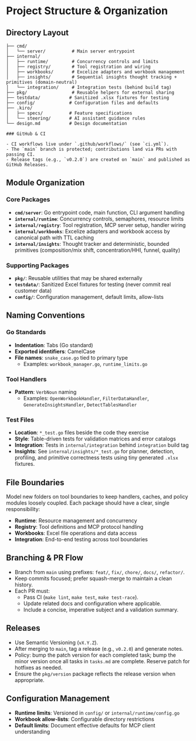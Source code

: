 # Project Structure & Organization

## Directory Layout

```
├── cmd/
│   └── server/          # Main server entrypoint
├── internal/
│   ├── runtime/         # Concurrency controls and limits
│   ├── registry/        # Tool registration and wiring
│   ├── workbooks/       # Excelize adapters and workbook management
│   ├── insights/        # Sequential insights thought tracking + primitives (domain-neutral)
│   └── integration/     # Integration tests (behind build tag)
├── pkg/                 # Reusable helpers for external sharing
├── testdata/           # Sanitized .xlsx fixtures for testing
├── config/             # Configuration files and defaults
├── .kiro/
│   ├── specs/          # Feature specifications
│   └── steering/       # AI assistant guidance rules
└── design.md           # Design documentation

### GitHub & CI

- CI workflows live under `.github/workflows/` (see `ci.yml`).
- The `main` branch is protected; contributions land via PRs with passing CI.
- Release tags (e.g., `v0.2.0`) are created on `main` and published as GitHub Releases.
```

## Module Organization

### Core Packages

- **`cmd/server`**: Go entrypoint code, main function, CLI argument handling
- **`internal/runtime`**: Concurrency controls, semaphores, resource limits
- **`internal/registry`**: Tool registration, MCP server setup, handler wiring
- **`internal/workbooks`**: Excelize adapters and workbook access by canonical path with TTL caching
- **`internal/insights`**: Thought tracker and deterministic, bounded primitives (composition/mix shift, concentration/HHI, funnel, quality)

### Supporting Packages

- **`pkg/`**: Reusable utilities that may be shared externally
- **`testdata/`**: Sanitized Excel fixtures for testing (never commit real customer data)
- **`config/`**: Configuration management, default limits, allow-lists

## Naming Conventions

### Go Standards
- **Indentation**: Tabs (Go standard)
- **Exported identifiers**: CamelCase
- **File names**: `snake_case.go` tied to primary type
  - Examples: `workbook_manager.go`, `runtime_limits.go`

### Tool Handlers
- **Pattern**: `VerbNoun` naming
  - Examples: `OpenWorkbookHandler`, `FilterDataHandler`, `GenerateInsightsHandler`, `DetectTablesHandler`

### Test Files
- **Location**: `*_test.go` files beside the code they exercise
- **Style**: Table-driven tests for validation matrices and error catalogs
- **Integration**: Tests in `internal/integration` behind `integration` build tag
 - **Insights**: See `internal/insights/*_test.go` for planner, detection, profiling, and primitive correctness tests using tiny generated `.xlsx` fixtures.

## File Boundaries

Model new folders on tool boundaries to keep handlers, caches, and policy modules loosely coupled. Each package should have a clear, single responsibility:

- **Runtime**: Resource management and concurrency
- **Registry**: Tool definitions and MCP protocol handling  
- **Workbooks**: Excel file operations and data access
- **Integration**: End-to-end testing across tool boundaries

## Branching & PR Flow

- Branch from `main` using prefixes: `feat/`, `fix/`, `chore/`, `docs/`, `refactor/`.
- Keep commits focused; prefer squash-merge to maintain a clean history.
- Each PR must:
  - Pass CI (`make lint`, `make test`, `make test-race`).
  - Update related docs and configuration where applicable.
  - Include a concise, imperative subject and a validation summary.

## Releases

- Use Semantic Versioning (`vX.Y.Z`).
- After merging to `main`, tag a release (e.g., `v0.2.0`) and generate notes.
- Policy: bump the patch version for each completed task; bump the minor version once all tasks in `tasks.md` are complete. Reserve patch for hotfixes as needed.
- Ensure the `pkg/version` package reflects the release version when appropriate.

## Configuration Management

- **Runtime limits**: Versioned in `config/` or `internal/runtime/config.go`
- **Workbook allow-lists**: Configurable directory restrictions
- **Default limits**: Document effective defaults for MCP client understanding
